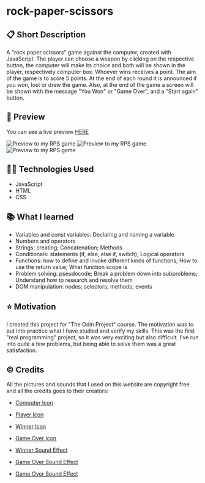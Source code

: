 # rock-paper-scissors

## 📋 Short Description
A "rock paper scissors" game against the computer, created with JavaScript. The player can choose a weapon by clicking on the respective button, the computer will make its choice and both will be shown in the player, respectively computer box. Whoever wins receives a point.
The aim of the game is to score 5 points. At the end of each round it is announced if you won, lost or drew the game. Also, at the end of the game a screen will be shown with the message "You Won" or "Game Over", and a "Start again" button.

## 🔎 Preview
You can see a live preview [HERE](https://stefanparaschiva99.github.io/rock-paper-scissors/)


![Preview to my RPS game](https://user-images.githubusercontent.com/117860564/225620462-7815996b-39cd-4fca-9bbc-0973231d2b1c.png)
![Preview to my RPS game](https://user-images.githubusercontent.com/117860564/225620533-7e284a7b-cda0-4352-a2f8-462315a07f91.png)
![Preview to my RPS game](https://user-images.githubusercontent.com/117860564/225620551-1fc73345-537f-4eb8-8bcb-562d12ae8d9c.png)

## 🧑‍💻 Technologies Used
- JavaScript
- HTML
- CSS

## 📚 What I learned
- Variables and const variables: Declaring and naming a variable
- Numbers and operators
- Strings: creating; Concatenation; Methods
- Conditionals: statements (if, else, else if, switch); Logical operators
- Functions: how to define and invoke different kinds of functions; How to use the return value; What function scope is
- Problem solving: pseudocode; Break a problem down into subproblems; Understand how to research and resolve them
- DOM manipulation: nodes; selectors; methods; events
## ⭐️ Motivation
I created this project for "The Odin Project" course. The motivation was to put into practice what I have studied and verify my skills.
This was the first "real programming" project, so it was very exciting but also difficult. I've run into quite a few problems, but being able to solve them was a great satisfaction.

## © Credits
All the pictures and sounds that I used on this website are copyright free and all the credits goes to their creators:

- [Computer Icon](https://www.flaticon.com/free-stickers/robots)

- [Player Icon](https://www.flaticon.com/free-icon/frankenstein)

- [Winner Icon](https://www.flaticon.com/free-icons/winner)

- [Game Over Icon](https://www.flaticon.com/free-icons/game-over)

- [Winner Sound Effect](https://pixabay.com/?utm_source=link-attribution&amp;utm_medium=referral&amp;utm_campaign=music&amp;utm_content=6185)

- [Game Over Sound Effect](https://mixkit.co/free-sound-effects/game-over/)

- [Game Over Sound Effect](https://mixkit.co/free-sound-effects/click/)



